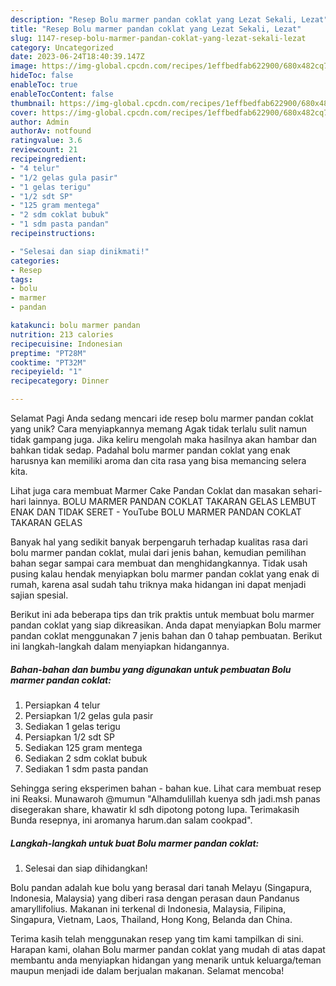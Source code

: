 ```yaml
---
description: "Resep Bolu marmer pandan coklat yang Lezat Sekali, Lezat"
title: "Resep Bolu marmer pandan coklat yang Lezat Sekali, Lezat"
slug: 1147-resep-bolu-marmer-pandan-coklat-yang-lezat-sekali-lezat
category: Uncategorized
date: 2023-06-24T18:40:39.147Z
image: https://img-global.cpcdn.com/recipes/1effbedfab622900/680x482cq70/bolu-marmer-pandan-coklat-foto-resep-utama.jpg
hideToc: false
enableToc: true
enableTocContent: false
thumbnail: https://img-global.cpcdn.com/recipes/1effbedfab622900/680x482cq70/bolu-marmer-pandan-coklat-foto-resep-utama.jpg
cover: https://img-global.cpcdn.com/recipes/1effbedfab622900/680x482cq70/bolu-marmer-pandan-coklat-foto-resep-utama.jpg
author: Admin
authorAv: notfound
ratingvalue: 3.6
reviewcount: 21
recipeingredient:
- "4 telur"
- "1/2 gelas gula pasir"
- "1 gelas terigu"
- "1/2 sdt SP"
- "125 gram mentega"
- "2 sdm coklat bubuk"
- "1 sdm pasta pandan"
recipeinstructions:

- "Selesai dan siap dinikmati!"
categories:
- Resep
tags:
- bolu
- marmer
- pandan

katakunci: bolu marmer pandan 
nutrition: 213 calories
recipecuisine: Indonesian
preptime: "PT28M"
cooktime: "PT32M"
recipeyield: "1"
recipecategory: Dinner

---
```



Selamat Pagi Anda sedang mencari ide resep bolu marmer pandan coklat yang unik? Cara menyiapkannya memang Agak tidak terlalu sulit namun tidak gampang juga. Jika keliru mengolah maka hasilnya akan hambar dan bahkan tidak sedap. Padahal bolu marmer pandan coklat yang enak harusnya kan memiliki aroma dan cita rasa yang bisa memancing selera kita.


Lihat juga cara membuat Marmer Cake Pandan Coklat dan masakan sehari-hari lainnya. BOLU MARMER PANDAN COKLAT TAKARAN GELAS LEMBUT ENAK DAN TIDAK SERET - YouTube BOLU MARMER PANDAN COKLAT TAKARAN GELAS

Banyak hal yang sedikit banyak berpengaruh terhadap kualitas rasa dari bolu marmer pandan coklat, mulai dari jenis bahan, kemudian pemilihan bahan segar sampai cara membuat dan menghidangkannya. Tidak usah pusing kalau hendak menyiapkan bolu marmer pandan coklat yang enak di rumah, karena asal sudah tahu triknya maka hidangan ini dapat menjadi sajian spesial.


Berikut ini ada beberapa tips dan trik praktis untuk membuat bolu marmer pandan coklat yang siap dikreasikan. Anda dapat menyiapkan Bolu marmer pandan coklat menggunakan 7 jenis bahan dan 0 tahap pembuatan. Berikut ini langkah-langkah dalam menyiapkan hidangannya.

<!--inarticleads1-->

##### Bahan-bahan dan bumbu yang digunakan untuk pembuatan Bolu marmer pandan coklat:

1. Persiapkan 4 telur
1. Persiapkan 1/2 gelas gula pasir
1. Sediakan 1 gelas terigu
1. Persiapkan 1/2 sdt SP
1. Sediakan 125 gram mentega
1. Sediakan 2 sdm coklat bubuk
1. Sediakan 1 sdm pasta pandan


Sehingga sering eksperimen bahan - bahan kue. Lihat cara membuat resep ini Reaksi. Munawaroh @mumun &#34;Alhamdulillah kuenya sdh jadi.msh panas disegerakan share, khawatir kl sdh dipotong potong lupa. Terimakasih Bunda resepnya, ini aromanya harum.dan salam cookpad&#34;. 

<!--inarticleads2-->

##### Langkah-langkah untuk buat Bolu marmer pandan coklat:


1. Selesai dan siap dihidangkan!

Bolu pandan adalah kue bolu yang berasal dari tanah Melayu (Singapura, Indonesia, Malaysia) yang diberi rasa dengan perasan daun Pandanus amaryllifolius. Makanan ini terkenal di Indonesia, Malaysia, Filipina, Singapura, Vietnam, Laos, Thailand, Hong Kong, Belanda dan China. 

Terima kasih telah menggunakan resep yang tim kami tampilkan di sini. Harapan kami, olahan Bolu marmer pandan coklat yang mudah di atas dapat membantu anda menyiapkan hidangan yang menarik untuk keluarga/teman maupun menjadi ide dalam berjualan makanan. Selamat mencoba!
